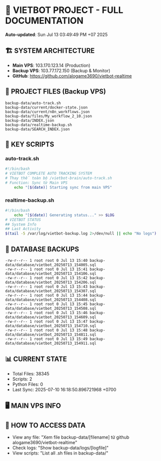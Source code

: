 # 🤖 VIETBOT PROJECT - FULL DOCUMENTATION
**Auto-updated**: Sun Jul 13 03:49:49 PM +07 2025

## 🏗️ SYSTEM ARCHITECTURE
- **Main VPS**: 103.170.123.14 (Production)
- **Backup VPS**: 103.77.172.150 (Backup & Monitor)
- **GitHub**: https://github.com/alogame3690/vietbot-realtime

## 📁 PROJECT FILES (Backup VPS)
```
backup-data/auto-track.sh
backup-data/current/docker-state.json
backup-data/current/n8n_workflows.json
backup-data/files/My_workflow_2_10.json
backup-data/INDEX.json
backup-data/realtime-backup.sh
backup-data/SEARCH_INDEX.json
```

## 🔧 KEY SCRIPTS
### auto-track.sh
```bash
#!/bin/bash
# VIETBOT COMPLETE AUTO TRACKING SYSTEM
# Thay thế toàn bộ /vietbot-brain/auto-track.sh
# Function: Sync từ Main VPS
    echo "[$(date)] Starting sync from main VPS"
```
### realtime-backup.sh
```bash
#!/bin/bash
    echo "[$(date)] Generating status..." >> $LOG
# VIETBOT STATUS
## System Info
## Last Activity
$(tail -5 /var/log/vietbot-backup.log 2>/dev/null || echo "No logs")
```

## 💾 DATABASE BACKUPS
```
-rw-r--r-- 1 root root 0 Jul 13 15:40 backup-data/database/vietbot_20250713_154005.sql
-rw-r--r-- 1 root root 0 Jul 13 15:41 backup-data/database/vietbot_20250713_154106.sql
-rw-r--r-- 1 root root 0 Jul 13 15:42 backup-data/database/vietbot_20250713_154206.sql
-rw-r--r-- 1 root root 0 Jul 13 15:43 backup-data/database/vietbot_20250713_154307.sql
-rw-r--r-- 1 root root 0 Jul 13 15:44 backup-data/database/vietbot_20250713_154408.sql
-rw-r--r-- 1 root root 0 Jul 13 15:45 backup-data/database/vietbot_20250713_154508.sql
-rw-r--r-- 1 root root 0 Jul 13 15:46 backup-data/database/vietbot_20250713_154609.sql
-rw-r--r-- 1 root root 0 Jul 13 15:47 backup-data/database/vietbot_20250713_154710.sql
-rw-r--r-- 1 root root 0 Jul 13 15:48 backup-data/database/vietbot_20250713_154811.sql
-rw-r--r-- 1 root root 0 Jul 13 15:49 backup-data/database/vietbot_20250713_154911.sql
```

## 📊 CURRENT STATE
- Total Files: 38345
- Scripts: 2
- Python Files: 0
- Last Sync: 2025-07-10 16:18:50.896721968 +0700

## 🖥️ MAIN VPS INFO


## 🚨 HOW TO ACCESS DATA
- View any file: "Xem file backup-data/[filename] từ github alogame3690/vietbot-realtime"
- Check logs: "Show backup-data/logs/[logfile]"
- View scripts: "List all .sh files in backup-data/"
